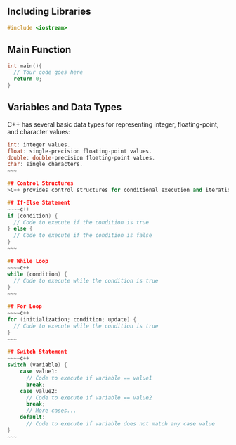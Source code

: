 ## Including Libraries
~~~c++
#include <iostream>
~~~

## Main Function
~~~c++
int main(){
  // Your code goes here
  return 0;
}
~~~

## Variables and Data Types
C++ has several basic data types for representing integer, floating-point, and character values:
~~~~c++
int: integer values.
float: single-precision floating-point values.
double: double-precision floating-point values.
char: single characters.
~~~

## Control Structures
>C++ provides control structures for conditional execution and iteration, such as if, else, while, >for, and switch statements.

## If-Else Statement
~~~~c++
if (condition) {
  // Code to execute if the condition is true
} else {
  // Code to execute if the condition is false
}
~~~

## While Loop
~~~~c++
while (condition) {
  // Code to execute while the condition is true
}
~~~

## For Loop
~~~~c++
for (initialization; condition; update) {
  // Code to execute while the condition is true
}
~~~

## Switch Statement
~~~~c++
switch (variable) {
    case value1:
      // Code to execute if variable == value1
      break;
    case value2:
      // Code to execute if variable == value2
      break;
      // More cases...
    default:
      // Code to execute if variable does not match any case value
}
~~~

